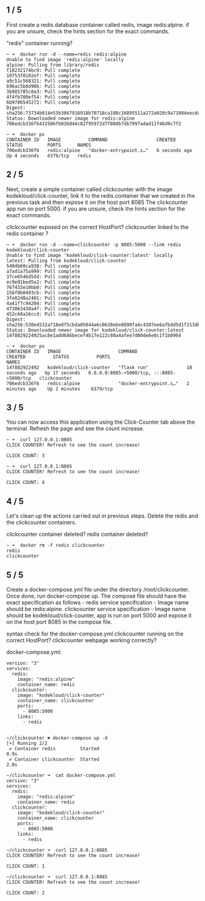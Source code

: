 ## 1 / 5

First create a redis database container called redis, image redis:alpine.
if you are unsure, check the hints section for the exact commands.

"redis" container running?

```
~ ➜  docker run -d --name=redis redis:alpine
Unable to find image 'redis:alpine' locally
alpine: Pulling from library/redis
f18232174bc9: Pull complete 
10753f8102ef: Pull complete 
a9c51c568321: Pull complete 
b96ac5b0d90b: Pull complete 
3b985785c0a3: Pull complete 
4f4fb700ef54: Pull complete 
6b9706545272: Pull complete 
Digest: sha256:73734b014e53b3067916918b70718ca188c16895511a272a020c9a71084eecda
Status: Downloaded newer image for redis:alpine
706edcb336f6432506fb03b044c82f95972d7f80db7db7997adad11f46d9c7f2

~ ➜  docker ps                              
CONTAINER ID   IMAGE          COMMAND                  CREATED         STATUS         PORTS      NAMES
706edcb336f6   redis:alpine   "docker-entrypoint.s…"   6 seconds ago   Up 4 seconds   6379/tcp   redis
```

## 2 / 5

Next, create a simple container called clickcounter with the image kodekloud/click-counter, link it to the redis container that we created in the previous task and then expose it on the host port 8085
The clickcounter app run on port 5000.
if you are unsure, check the hints section for the exact commands.

clickcounter exposed on the correct HostPort?
clickcounter linked to the redis container ?

```
~ ➜  docker run -d --name=clickcounter -p 8085:5000 --link redis kodekloud/click-counter
Unable to find image 'kodekloud/click-counter:latest' locally
latest: Pulling from kodekloud/click-counter
540db60ca938: Pull complete 
a7ad1a75a999: Pull complete 
37ce6546d5dd: Pull complete 
ec9e91bed5a2: Pull complete 
767433e10bb0: Pull complete 
156f0b0493cb: Pull complete 
3fe82d8a2401: Pull complete 
4a41f7c94204: Pull complete 
473063430a4f: Pull complete 
452c68a16ccd: Pull complete 
Digest: sha256:530e4532a718e8f5cbda05844a6c0638ebe8898fa4c4307ee6afbdd5d1f213db
Status: Downloaded newer image for kodekloud/click-counter:latest
14f8829224925ac8e1add686becef4b17e122c80a4afee7d00de6e0c1f1b0964

~ ➜  docker ps                                                                          
CONTAINER ID   IMAGE                     COMMAND                  CREATED          STATUS          PORTS                                       NAMES
14f882922492   kodekloud/click-counter   "flask run"              18 seconds ago   Up 17 seconds   0.0.0.0:8085->5000/tcp, :::8085->5000/tcp   clickcounter
706edcb336f6   redis:alpine              "docker-entrypoint.s…"   2 minutes ago    Up 2 minutes    6379/tcp
```

## 3 / 5

You can now access this application using the Click-Counter tab above the terminal.
Refresh the page and see the count increase.

```
~ ➜  curl 127.0.0.1:8085
CLICK COUNTER! Refresh to see the count increase!

CLICK COUNT: 3

~ ➜  curl 127.0.0.1:8085
CLICK COUNTER! Refresh to see the count increase!

CLICK COUNT: 4
```

## 4 / 5

Let's clean up the actions carried out in previous steps. Delete the redis and the clickcounter containers.

clickcounter container deleted?
redis container deleted?

```
~ ➜  docker rm -f redis clickcounter                                                    
redis
clickcounter
```

## 5 / 5

Create a docker-compose.yml file under the directory /root/clickcounter. Once done, run docker-compose up.
The compose file should have the exact specification as follows -
redis service specification - Image name should be redis:alpine.
clickcounter service specification - Image name should be kodekloud/click-counter, app is run on port 5000 and expose it on the host port 8085 in the compose file.

syntax check for the docker-compose.yml
clickcounter running on the correct HostPort?
clickcounter webpage working correctly?

docker-compose.yml:
```
version: "3"
services:
  redis:
    image: "redis:alpine"
    container_name: redis
  clickcounter:
    image: "kodekloud/click-counter"
    container_name: clickcounter
    ports: 
      - 8085:5000
    links: 
      - redis
	  
```

```
~/clickcounter ✖ docker-compose up -d
[+] Running 2/2
 ✔ Container redis         Started                                                                         0.9s 
 ✔ Container clickcounter  Started                                                                         2.0s 

~/clickcounter ➜  cat docker-compose.yml 
version: "3"
services:
  redis:
    image: "redis:alpine"
    container_name: redis
  clickcounter:
    image: "kodekloud/click-counter"
    container_name: clickcounter
    ports: 
      - 8085:5000
    links: 
      - redis

~/clickcounter ➜  curl 127.0.0.1:8085
CLICK COUNTER! Refresh to see the count increase!

CLICK COUNT: 1

~/clickcounter ➜  curl 127.0.0.1:8085
CLICK COUNTER! Refresh to see the count increase!
 
CLICK COUNT: 2
```

